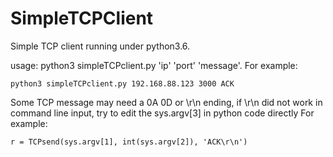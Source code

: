 # SimpleTCPClient
Simple TCP client running under python3.6. 
  
usage:  python3 simpleTCPclient.py 'ip' 'port' 'message'. 
For example:  
```
python3 simpleTCPclient.py 192.168.88.123 3000 ACK
```

Some TCP message may need a 0A 0D or \r\n ending, if \r\n did not work in command line input, try to edit the sys.argv[3] in python code directly
For example:
```
r = TCPsend(sys.argv[1], int(sys.argv[2]), 'ACK\r\n')
```
